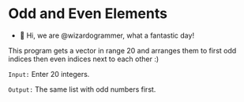 # Odd and Even Elements
- 👋 Hi, we are @wizardogrammer, what a fantastic day!

This program gets a vector in range 20 and arranges them to first odd indices then even indices next to each other :)

`Input:` Enter 20 integers.

`Output:` The same list with odd numbers first.

